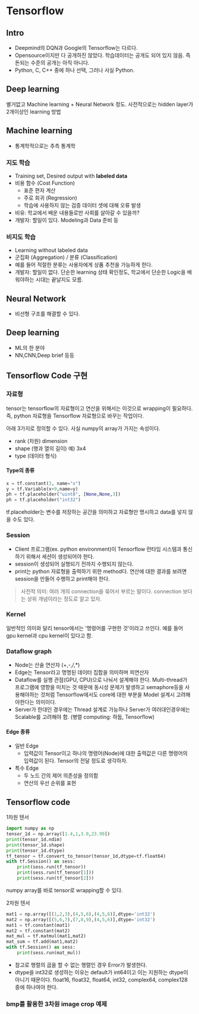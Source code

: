 # Tensorflow
## Intro
- Deepmind의 DQN과 Google의 Tensorflow는 다르다.
- Opensource이지만 다 공개하진 않았다. 학습데이터는 공개도 되어 있지 않음. 즉 돈되는 수준의 공개는 아직 아니다.
- Python, C, C++ 중에 하나 선택, 그러나 사실 Python.

## Deep learning
별거없고 Machine learning + Neural Network 정도. 사전적으로는 hidden layer가 2개이상인 learning 방법

## Machine learning
- 통계학적으로는 추측 통계학

### 지도 학습
- Training set, Desired output with **labeled data**
- 비용 함수 (Cost Function)
  - 표준 편자 계산
  - 주로 회귀 (Regression)
  - 학습에 사용하지 않는 검증 데이터 셋에 대해 오류 발생
- 비유: 학교에서 배운 내용들로만 사회를 살아갈 수 있을까?
- 개발자: 할일이 있다. Modeling과 Data 준비 등

### 비지도 학습
- Learning without labeled data
- 군집화 (Aggregation) / 분류 (Classification)
- 예를 들어 적절한 분류는 사용자에게 상품 추천을 가능하게 한다.
- 개발자: 할일이 없다. 단순한 learning 상태 확인정도, 학교에서 단순한 Logic을 배워야하는 시대는 끝날지도 모름.

## Neural Network
- 비선형 구조를 해결할 수 있다.

## Deep learning
- ML의 한 분야
- NN,CNN,Deep brief 등등

## Tensorflow Code 구현
### 자료형
tensor는 tensorflow의 자료형이고 연산을 위해서는 이것으로 wrapping이 필요하다. 즉, python 자료형을 Tensorflow 자료형으로 바꾸는 작업이다.

아래 3가지로 정의할 수 있다. 사실 numpy의 array가 가지는 속성이다.
- rank (차원) dimension
- shape (행과 열의 길이) 예) 3x4
- type (데이터 형식)

#### Type의 종류
```python
x = tf.constant(3, name="x")
y = tf.Variable(x+9,name=y)
ph = tf.placeholder("uint8", [None,None,3])
ph = tf.placeholder("int32")
```
tf.placeholder는 변수를 저장하는 공간을 의미하고 자료형만 명시하고 data를 넣지 않을 수도 있다.  

### Session
- Client 프로그램(ex. python environment)이 Tensorflow 런타임 시스템과 통신하기 위해서 세션이 생성되어야 한다.
- session이 생성되어 실행되기 전까지 수행되지 않는다.
- print는 python 자료형을 출력하기 위한 method다. 연산에 대한 결과를 보려면 session을 만들어 수행하고 print해야 한다.
> 사전적 의미: 여러 개의 connection을 묶어서 부르는 말이다. connection 보다는 상위 개념이라는 정도로 알고 있자.

### Kernel
일반적인 의미와 달리 tensor에서는 '명령어를 구현한 것'이라고 쓰인다.
예를 들어 gpu kernel과 cpu kernel이 있다고 함.

### Dataflow graph
- Node는 산술 연산자 (+,-,/,\*)
- Edge는 Tensor라고 명명된 데이터 집합을 의미하며 피연산자
- Dataflow를 실행 관점(GPU, CPU)으로 나눠서 설계해야 한다. Multi-thread가 프로그램에 영향을 미치는 것 때문에 동시성 문제가 발생하고 semaphore등을 사용해야하는 것처럼 Tensorflow에서도 core에 대한 부분을 Model 설계시 고려해야한다는 의미이다.
- Server가 한대인 경우에는 Thread 설계로 가능하나 Server가 여러대인경우에는 Scalable를 고려해야 함. (병렬 computing: 하둡, Tensorflow)

#### Edge 종류
- 일반 Edge
  - 입력값이 Tensor이고 하나의 명령어(Node)에 대한 출력값은 다른 명령어의 입력값이 된다. Tensor의 전달 정도로 생각하자.
- 특수 Edge
  - 두 노드 간의 제어 의존성을 정의함
  - 연산의 우선 순위를 표현


## Tensorflow code
1차원 텐서
```python
import numpy as np
tensor_1d = np.array([1.4,1,3.0,23.99])
print(tensor_1d.ndim)
print(tensor_1d.shape)
print(tensor_1d.dtype)
tf_tensor = tf.convert_to_tensor(tensor_1d,dtype=tf.float64)
with tf.Session() as sess:
    print(sess.run(tf_tensor))
    print(sess.run(tf_tensor[1]))
    print(sess.run(tf_tensor[2]))
```
numpy array를 바로 tensor로 wrapping할 수 있다.

2차원 텐서
```python
mat1 = np.array([(1,2,3),(4,5,6),(4,5,6)],dtype='int32')
mat2 = np.array([(5,6,7),(7,8,9),(4,5,6)],dtype='int32')
mat1 = tf.constant(mat1)
mat2 = tf.constant(mat2)
mat_mul = tf.matmul(mat1,mat2)
mat_sum = tf.add(mat1,mat2)
with tf.Session() as sess:
    print(sess.run(mat_mul))
```
- 참고로 행렬의 곱을 할 수 없는 행렬인 경우 Error가 발생한다.
- dtype을 int32로 생성하는 이유는 default가 int64이고 이는 지원하는 dtype이 아니기 때문이다. float16, float32, float64, int32, complex64, complex128 중에 하나여야 한다.

### bmp를 활용한 3차원 image crop 예제
